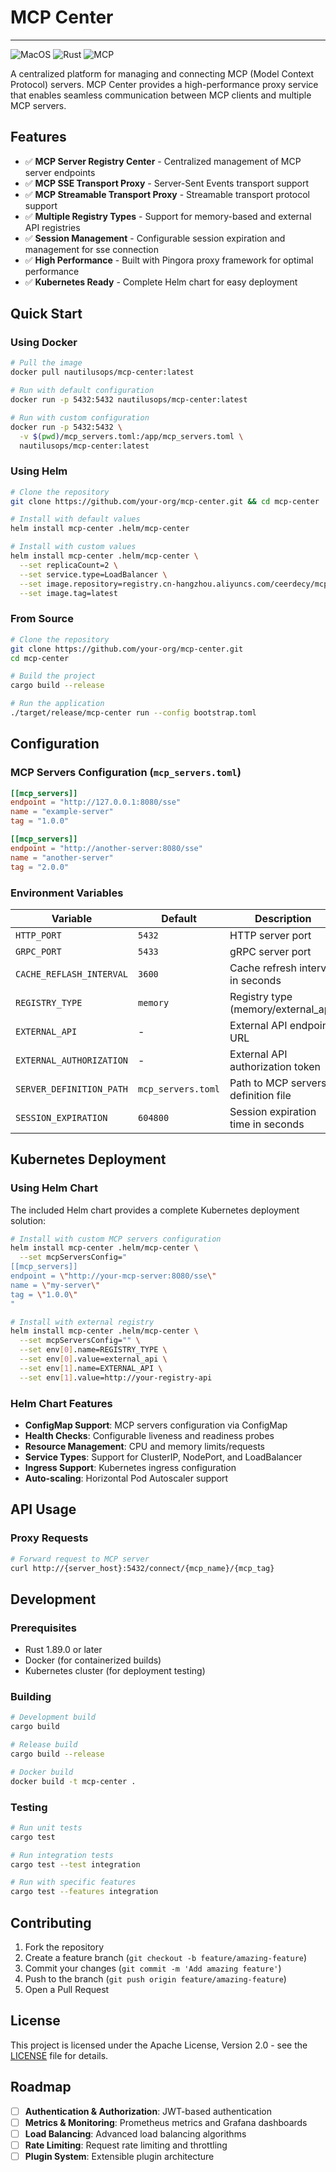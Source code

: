 # MCP Center

---

![MacOS](https://img.shields.io/badge/-Kubernetes-black?&logo=kubernetes&logoColor=white)
![Rust](https://img.shields.io/badge/-Rust-black?logo=rust&logoColor=white)
![MCP](https://img.shields.io/badge/-MCP-black?logo=modelcontextprotocol&logoColor=white)

A centralized platform for managing and connecting MCP (Model Context Protocol) servers. MCP Center provides a high-performance proxy service that enables seamless communication between MCP clients and multiple MCP servers.

## Features

- ✅ **MCP Server Registry Center** - Centralized management of MCP server endpoints
- ✅ **MCP SSE Transport Proxy** - Server-Sent Events transport support
- ✅ **MCP Streamable Transport Proxy** - Streamable transport protocol support
- ✅ **Multiple Registry Types** - Support for memory-based and external API registries
- ✅ **Session Management** - Configurable session expiration and management for sse connection
- ✅ **High Performance** - Built with Pingora proxy framework for optimal performance
- ✅ **Kubernetes Ready** - Complete Helm chart for easy deployment

## Quick Start

### Using Docker

```bash
# Pull the image
docker pull nautilusops/mcp-center:latest

# Run with default configuration
docker run -p 5432:5432 nautilusops/mcp-center:latest

# Run with custom configuration
docker run -p 5432:5432 \
  -v $(pwd)/mcp_servers.toml:/app/mcp_servers.toml \
  nautilusops/mcp-center:latest
```

### Using Helm

```bash
# Clone the repository
git clone https://github.com/your-org/mcp-center.git && cd mcp-center

# Install with default values
helm install mcp-center .helm/mcp-center

# Install with custom values
helm install mcp-center .helm/mcp-center \
  --set replicaCount=2 \
  --set service.type=LoadBalancer \
  --set image.repository=registry.cn-hangzhou.aliyuncs.com/ceerdecy/mcp-center \
  --set image.tag=latest
```

### From Source

```bash
# Clone the repository
git clone https://github.com/your-org/mcp-center.git
cd mcp-center

# Build the project
cargo build --release

# Run the application
./target/release/mcp-center run --config bootstrap.toml
```

## Configuration

### MCP Servers Configuration (`mcp_servers.toml`)

```toml
[[mcp_servers]]
endpoint = "http://127.0.0.1:8080/sse"
name = "example-server"
tag = "1.0.0"

[[mcp_servers]]
endpoint = "http://another-server:8080/sse"
name = "another-server"
tag = "2.0.0"
```

### Environment Variables

| Variable | Default | Description |
|----------|---------|-------------|
| `HTTP_PORT` | `5432` | HTTP server port |
| `GRPC_PORT` | `5433` | gRPC server port |
| `CACHE_REFLASH_INTERVAL` | `3600` | Cache refresh interval in seconds |
| `REGISTRY_TYPE` | `memory` | Registry type (memory/external_api) |
| `EXTERNAL_API` | - | External API endpoint URL |
| `EXTERNAL_AUTHORIZATION` | - | External API authorization token |
| `SERVER_DEFINITION_PATH` | `mcp_servers.toml` | Path to MCP servers definition file |
| `SESSION_EXPIRATION` | `604800` | Session expiration time in seconds |

## Kubernetes Deployment

### Using Helm Chart

The included Helm chart provides a complete Kubernetes deployment solution:

```bash
# Install with custom MCP servers configuration
helm install mcp-center .helm/mcp-center \
  --set mcpServersConfig="
[[mcp_servers]]
endpoint = \"http://your-mcp-server:8080/sse\"
name = \"my-server\"
tag = \"1.0.0\"
"

# Install with external registry
helm install mcp-center .helm/mcp-center \
  --set mcpServersConfig="" \
  --set env[0].name=REGISTRY_TYPE \
  --set env[0].value=external_api \
  --set env[1].name=EXTERNAL_API \
  --set env[1].value=http://your-registry-api
```

### Helm Chart Features

- **ConfigMap Support**: MCP servers configuration via ConfigMap
- **Health Checks**: Configurable liveness and readiness probes
- **Resource Management**: CPU and memory limits/requests
- **Service Types**: Support for ClusterIP, NodePort, and LoadBalancer
- **Ingress Support**: Kubernetes ingress configuration
- **Auto-scaling**: Horizontal Pod Autoscaler support

## API Usage

### Proxy Requests

```bash
# Forward request to MCP server
curl http://{server_host}:5432/connect/{mcp_name}/{mcp_tag}
```

## Development

### Prerequisites

- Rust 1.89.0 or later
- Docker (for containerized builds)
- Kubernetes cluster (for deployment testing)

### Building

```bash
# Development build
cargo build

# Release build
cargo build --release

# Docker build
docker build -t mcp-center .
```

### Testing

```bash
# Run unit tests
cargo test

# Run integration tests
cargo test --test integration

# Run with specific features
cargo test --features integration
```

## Contributing

1. Fork the repository
2. Create a feature branch (`git checkout -b feature/amazing-feature`)
3. Commit your changes (`git commit -m 'Add amazing feature'`)
4. Push to the branch (`git push origin feature/amazing-feature`)
5. Open a Pull Request

## License

This project is licensed under the Apache License, Version 2.0 - see the [LICENSE](LICENSE) file for details.

## Roadmap

- [ ] **Authentication & Authorization**: JWT-based authentication
- [ ] **Metrics & Monitoring**: Prometheus metrics and Grafana dashboards
- [ ] **Load Balancing**: Advanced load balancing algorithms
- [ ] **Rate Limiting**: Request rate limiting and throttling
- [ ] **Plugin System**: Extensible plugin architecture
